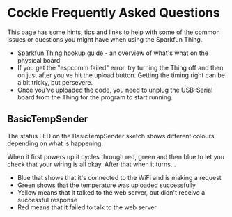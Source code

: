 # Cockle Frequently Asked Questions

This page has some hints, tips and links to help with some of the common issues or questions you might have when using the Sparkfun Thing.

 * [Sparkfun Thing hookup guide](https://learn.sparkfun.com/tutorials/esp8266-thing-hookup-guide/hardware-overview) - an overview of what's what on the physical board.
 * If you get the "espcomm failed" error, try turning the Thing off and then on just after you've hit the upload button.  Getting the timing right can be a bit tricky, but persevere.
 * Once you've uploaded the code, you need to unplug the USB-Serial board from the Thing for the program to start running.

## BasicTempSender

The status LED on the BasicTempSender sketch shows different colours depending on what is happening.

When it first powers up it cycles through red, green and then blue to let you check that your wiring is all okay.  After that when it turns...

 * Blue that shows that it's connected to the WiFi and is making a request
 * Green shows that the temperature was uploaded successfully
 * Yellow means that it talked to the web server, but didn't receive a successful response
 * Red means that it failed to talk to the web server

